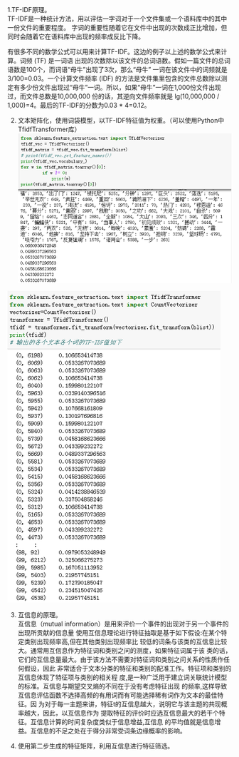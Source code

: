 1.TF-IDF原理。  
  TF-IDF是一种统计方法，用以评估一字词对于一个文件集或一个语料库中的其中一份文件的重要程度。
  字词的重要性随着它在文件中出现的次数成正比增加，但同时会随着它在语料库中出现的频率成反比下降。
  
  有很多不同的数学公式可以用来计算TF-IDF。这边的例子以上述的数学公式来计算。词频 (TF) 是一词语
  出现的次数除以该文件的总词语数。假如一篇文件的总词语数是100个，而词语“母牛”出现了3次，那么“母牛”
  一词在该文件中的词频就是3/100=0.03。一个计算文件频率 (IDF) 的方法是文件集里包含的文件总数除以测
  定有多少份文件出现过“母牛”一词。所以，如果“母牛”一词在1,000份文件出现过，而文件总数是10,000,000
  份的话，其逆向文件频率就是 lg(10,000,000 / 1,000)=4。最后的TF-IDF的分数为0.03 * 4=0.12。  
  
2. 文本矩阵化，使用词袋模型，以TF-IDF特征值为权重。（可以使用Python中TfidfTransformer库）  
![img](https://github.com/lbj000/nlp/blob/master/TF-IDF向量化文档.png)  

![img](https://github.com/lbj000/nlp/blob/master/输出的各个文本各个词的TF-IDF值如下.png)  

3. 互信息的原理。  
  互信息（mutual information）是用来评价一个事件的出现对于另一个事件的出现所贡献的信息量
  使用互信息理论进行特征抽取是基于如下假设:在某个特定类别出现频率高,但在其他类别出现频率比
  较低的词条与该类的互信息比较大。通常用互信息作为特征词和类别之问的测度，如果特征词属于该
  类的话，它们的互信息量最大。由于该方法不需要对特征词和类别之问关系的性质作任何假设，因此
  非常适合于文本分类的特征和类别的配准工作。特征项和类别的互信息体现了特征项与类别的相关程
  度,是一种广泛用于建立词关联统计模型的标准。互信息与期望交叉熵的不同在于没有考虑特征出现
  的频率,这样导致互信息评估函数不选择高频的有用词而有可能选择稀有词作为文本的最佳特征。因
  为对于每一主题来讲，特征t的互信息越大，说明它与该主题的共现概率越大，因此，以互信息作为
  提取特征的评价时应选互信息最大的若干个特征。互信息计算的时间复杂度类似于信息增益,互信息
  的平均值就是信息增益。互信息的不足之处在于得分非常受词条边缘概率的影响。  
  
4. 使用第二步生成的特征矩阵，利用互信息进行特征筛选。  
 
